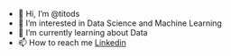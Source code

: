- 👋 Hi, I’m @titods
- 👀 I’m interested in Data Science and Machine Learning
- 🌱 I’m currently learning about Data
- 📫 How to reach me [Linkedin](https://www.linkedin.com/in/tito-dwi-syahputra/)

<!---
titods/titods is a ✨ special ✨ repository because its `README.md` (this file) appears on your GitHub profile.
You can click the Preview link to take a look at your changes.
--->
